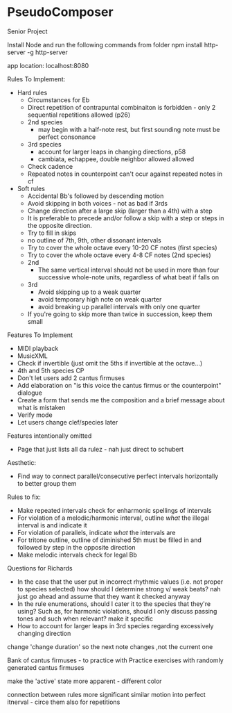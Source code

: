 # PseudoComposer
Senior Project

Install Node and run the following commands from folder
	npm install http-server -g
	http-server

app location: localhost:8080

Rules To Implement:
* Hard rules
	* Circumstances for Eb
	* Direct repetition of contrapuntal combinaiton is forbidden - only 2 sequential repetitions allowed (p26)
	* 2nd species
		* may begin with a half-note rest, but first sounding note must be perfect consonance
	* 3rd species
		* account for larger leaps in changing directions, p58
		* cambiata, echappee, double neighbor allowed allowed
	* Check cadence
	* Repeated notes in counterpoint can't ocur against repeated notes in cf
* Soft rules
	* Accidental Bb's followed by descending motion
	* Avoid skipping in both voices - not as bad if 3rds
	* Change direction after a large skip (larger than a 4th) with a step
	* It is preferable to precede and/or follow a skip with a step or steps in the opposite direction.
	* Try to fill in skips
	* no outline of 7th, 9th, other dissonant intervals
	* Try to cover the whole octave every 10-20 CF notes (first species)
	* Try to cover the whole octave every 4-8 CF notes (2nd species)
	* 2nd
		* The same vertical interval should not be used in more than four successive whole-note units, regardless of what beat if falls on
	* 3rd
		* Avoid skipping up to a weak quarter
		* avoid temporary high note on weak quarter
		* avoid breaking up parallel intervals with only one quarter
	* If you're going to skip more than twice in succession, keep them small

Features To Implement
* MIDI playback
* MusicXML
* Check if invertible (just omit the 5ths if invertible at the octave...)
* 4th and 5th species CP
* Don't let users add 2 cantus firmuses
* Add elaboration on "is this voice the cantus firmus or the counterpoint" dialogue
* Create a form that sends me the composition and a brief message about what is mistaken
* Verify mode
* Let users change clef/species later

Features intentionally omitted
* Page that just lists all da rulez	- nah just direct to schubert

Aesthetic:
* Find way to connect parallel/consecutive perfect intervals horizontally to better group them

Rules to fix:
* Make repeated intervals check for enharmonic spellings of intervals
* For violation of a melodic/harmonic interval, outline *what* the illegal interval is and indicate it
* For violation of parallels, indicate *what* the intervals are
* For tritone outline, outline of diminished 5th must be filled in and followed by step in the opposite direction
* Make melodic intervals check for legal Bb

Questions for Richards
* In the case that the user put in incorrect rhythmic values (i.e. not proper to species selected) how should I determine strong v/ weak beats?
	nah just go ahead and assume that they want it checked anyway
* In the rule enumerations, should I cater it to the species that they're using?
	Such as, for harmonic violations, should I only discuss passing tones and such when relevant?
		make it specific
* How to account for larger leaps in 3rd species regarding excessively changing direction

change 'change duration' so the next note changes ,not the current one

Bank of cantus firmuses - to practice with
Practice exercises with randomly generated cantus firmuses


make the 'active' state more apparent - different color

connection between rules more significant
similar motion into perfect itnerval - circe them
	also for repetitions